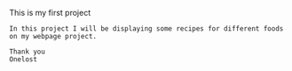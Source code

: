This is  my first project

    In this project I will be displaying some recipes for different foods on my webpage project. 

    Thank you
    Onelost